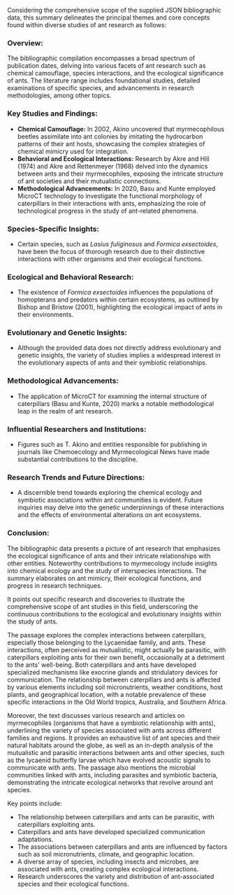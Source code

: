 Considering the comprehensive scope of the supplied JSON bibliographic data, this summary delineates the principal themes and core concepts found within diverse studies of ant research as follows:

### Overview:
The bibliographic compilation encompasses a broad spectrum of publication dates, delving into various facets of ant research such as chemical camouflage, species interactions, and the ecological significance of ants. The literature range includes foundational studies, detailed examinations of specific species, and advancements in research methodologies, among other topics.

### Key Studies and Findings:
- **Chemical Camouflage:** In 2002, Akino uncovered that myrmecophilous beetles assimilate into ant colonies by imitating the hydrocarbon patterns of their ant hosts, showcasing the complex strategies of chemical mimicry used for integration.
- **Behavioral and Ecological Interactions:** Research by Akre and Hill (1974) and Akre and Rettenmeyer (1968) delved into the dynamics between ants and their myrmecophiles, exposing the intricate structure of ant societies and their mutualistic connections.
- **Methodological Advancements:** In 2020, Basu and Kunte employed MicroCT technology to investigate the functional morphology of caterpillars in their interactions with ants, emphasizing the role of technological progress in the study of ant-related phenomena.

### Species-Specific Insights:
- Certain species, such as *Lasius fuliginosus* and *Formica exsectoides*, have been the focus of thorough research due to their distinctive interactions with other organisms and their ecological functions.

### Ecological and Behavioral Research:
- The existence of *Formica exsectoides* influences the populations of homopterans and predators within certain ecosystems, as outlined by Bishop and Bristow (2001), highlighting the ecological impact of ants in their environments.

### Evolutionary and Genetic Insights:
- Although the provided data does not directly address evolutionary and genetic insights, the variety of studies implies a widespread interest in the evolutionary aspects of ants and their symbiotic relationships.

### Methodological Advancements:
- The application of MicroCT for examining the internal structure of caterpillars (Basu and Kunte, 2020) marks a notable methodological leap in the realm of ant research.

### Influential Researchers and Institutions:
- Figures such as T. Akino and entities responsible for publishing in journals like Chemoecology and Myrmecological News have made substantial contributions to the discipline.

### Research Trends and Future Directions:
- A discernible trend towards exploring the chemical ecology and symbiotic associations within ant communities is evident. Future inquiries may delve into the genetic underpinnings of these interactions and the effects of environmental alterations on ant ecosystems.

### Conclusion:
The bibliographic data presents a picture of ant research that emphasizes the ecological significance of ants and their intricate relationships with other entities. Noteworthy contributions to myrmecology include insights into chemical ecology and the study of interspecies interactions.
The summary elaborates on ant mimicry, their ecological functions, and progress in research techniques.

It points out specific research and discoveries to illustrate the comprehensive scope of ant studies in this field, underscoring the continuous contributions to the ecological and evolutionary insights within the study of ants.

The passage explores the complex interactions between caterpillars, especially those belonging to the Lycaenidae family, and ants. These interactions, often perceived as mutualistic, might actually be parasitic, with caterpillars exploiting ants for their own benefit, occasionally at a detriment to the ants' well-being. Both caterpillars and ants have developed specialized mechanisms like exocrine glands and stridulatory devices for communication. The relationship between caterpillars and ants is affected by various elements including soil micronutrients, weather conditions, host plants, and geographical location, with a notable prevalence of these specific interactions in the Old World tropics, Australia, and Southern Africa.

Moreover, the text discusses various research and articles on myrmecophiles (organisms that have a symbiotic relationship with ants), underlining the variety of species associated with ants across different families and regions. It provides an exhaustive list of ant species and their natural habitats around the globe, as well as an in-depth analysis of the mutualistic and parasitic interactions between ants and other species, such as the lycaenid butterfly larvae which have evolved acoustic signals to communicate with ants. The passage also mentions the microbial communities linked with ants, including parasites and symbiotic bacteria, demonstrating the intricate ecological networks that revolve around ant species.

Key points include:
- The relationship between caterpillars and ants can be parasitic, with caterpillars exploiting ants.
- Caterpillars and ants have developed specialized communication adaptations.
- The associations between caterpillars and ants are influenced by factors such as soil micronutrients, climate, and geographic location.
- A diverse array of species, including insects and microbes, are associated with ants, creating complex ecological interactions.
- Research underscores the variety and distribution of ant-associated species and their ecological functions.